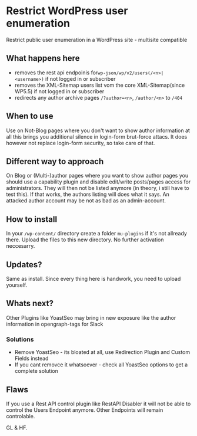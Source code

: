 # Restrict WordPress user enumeration
Restrict public user enumeration in a WordPress site - multisite compatible

## What happens here
- removes the rest api endpoinis for`wp-json/wp/v2/users(/<n>|<username>)` if not logged in or subscriber
- removes the XML-Sitemap users list vom the core XML-Sitemap(since WP5.5) if not logged in or subscriber
- redirects any author archive pages `/?author=<n>`, `/author/<n>` to `/404`

## When to use
Use on Not-Blog pages where you don't want to show author information at all this brings you additional silence in login-form brut-force attacs.
It does however not replace login-form security, so take care of that.

## Different way to approach
On Blog or (Multi-)author pages where you want to show author pages you should use a capability plugin and disable edit/write posts/pages access for administrators. They will then not be listed anymore (in theory, i still have to test this). If that works, the authors listing will does what it says. An attacked author account may be not as bad as an admin-account.

## How to install
In your `/wp-content/` directory create a folder `mu-plugins` if it's not allready there.
Upload the files to this new directory. No further activation neccesarry.

## Updates?
Same as install.
Since every thing here is handwork, you need to upload yourself.

## Whats next?
Other Plugins like YoastSeo may bring in new exposure like the author information in opengraph-tags for Slack

### Solutions
- Remove YoastSeo - its bloated at all, use Redirection Plugin and Custom Fields instead
- If you cant removce it whatsoever - check all YoastSeo options to get a complete solution

## Flaws
If you use a Rest API control plugin like RestAPI Disabler it will not be able to control the Users Endpoint anymore. Other Endpoints will remain controlable.

GL & HF.
